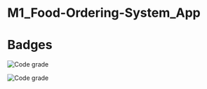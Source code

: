 # M1_Food-Ordering-System_App




# Badges
![Code grade](https://api.codiga.io/project/30954/score/svg)

![Code grade](https://api.codiga.io/project/30954/status/svg)
